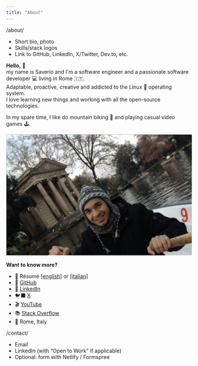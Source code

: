 ```yaml
---
title: "About"
---
```


/about/
- Short bio, photo
- Skills/stack logos
- Link to GitHub, LinkedIn, X/Twitter, Dev.to, etc.

**Hello,** 👋  
my name is Saverio and I'm a software engineer and a passionate software developer 💻 living in Rome 🇮🇹.  
Adaptable, proactive, creative and addicted to the Linux 🐧 operating system.  
I love learning new things and working with all the open-source technologies.  

In my spare time, I like do mountain biking 🚴 and playing casual video games 🕹️.



![Saverio Ferrara](/assets/img/social-card.jpg)

**Want to know more?**

- 📄 Résumé [[english]](/timeline/) or [[italian]](/downloads/fsferrara-cv-it.pdf)
- 🐙 [GitHub](https://github.com/fsferrara)
- 💼 [LinkedIn](https://www.linkedin.com/in/fsferrara)
- 🐦‍⬛ [X](https://twitter.com/fsferrara)
- 🎬 [YouTube](https://www.youtube.com/@fferrara)
- 📚 [Stack Overflow](https://stackoverflow.com/users/729079/saverio-ferrara)
- 📍 Rome, Italy



/contact/
- Email
- LinkedIn (with “Open to Work” if applicable)
- Optional: form with Netlify / Formspree
